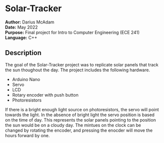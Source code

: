 # Solar-Tracker
**Author:** Darius McAdam    
**Date:** May 2022  
**Purpose:** Final project for Intro to Computer Engineering (ECE 241)  
**Language:** C++  

## Description
The goal of the Solar-Tracker project was to replicate solar panels that track the sun thoughout the day. The project includes the following hardware.

- Arduino Nano
- Servo
- LCD
- Rotary encoder with push button
- Photoresistors

If there is a bright enough light source on photoresistors, the servo will point towards the light. In the absence of bright light the servo position is based on the time of day. This represents the solar panels pointing to the position the sun would be on a cloudy day. The mintues on the clock can be changed by rotating the encoder, and pressing the enocder will move the hours forward by one. 
